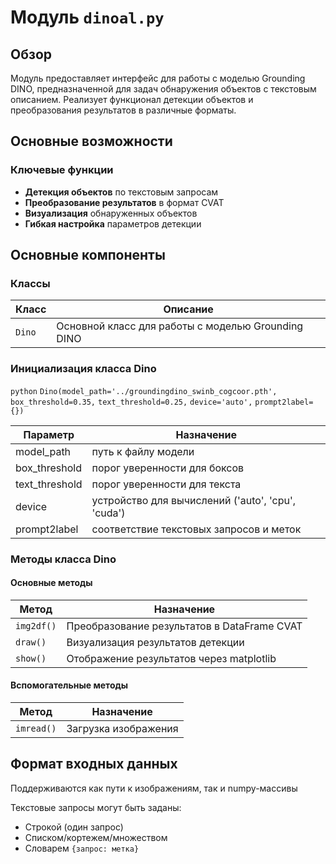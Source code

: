 # Модуль `dinoal.py`

## Обзор
Модуль предоставляет интерфейс для работы с моделью Grounding DINO, предназначенной для задач обнаружения объектов с текстовым описанием. Реализует функционал детекции объектов и преобразования результатов в различные форматы.

## Основные возможности

### Ключевые функции
- **Детекция объектов** по текстовым запросам
- **Преобразование результатов** в формат CVAT
- **Визуализация** обнаруженных объектов
- **Гибкая настройка** параметров детекции

## Основные компоненты

### Классы

| Класс | Описание |
|-------|----------|
| `Dino` | Основной класс для работы с моделью Grounding DINO |

### Инициализация класса Dino

`python`
`Dino(model_path='../groundingdino_swinb_cogcoor.pth',`
     `box_threshold=0.35,`
     `text_threshold=0.25,`
     `device='auto',`
     `prompt2label={})`

| Параметр       | Назначение                                        |
|----------------|---------------------------------------------------|
| model_path     | путь к файлу модели                               |
| box_threshold  | порог уверенности для боксов                      |
| text_threshold | порог уверенности для текста                      |
| device         | устройство для вычислений ('auto', 'cpu', 'cuda') |
| prompt2label   | соответствие текстовых запросов и меток           |

### Методы класса Dino

#### Основные методы
| Метод | Назначение |
|-------|------------|
| `img2df()` | Преобразование результатов в DataFrame CVAT |
| `draw()` | Визуализация результатов детекции |
| `show()` | Отображение результатов через matplotlib |

#### Вспомогательные методы
| Метод | Назначение |
|-------|------------|
| `imread()` | Загрузка изображения |

## Формат входных данных

Поддерживаются как пути к изображениям, так и numpy-массивы

Текстовые запросы могут быть заданы:
- Строкой (один запрос)
- Списком/кортежем/множеством
- Словарем `{запрос: метка}`